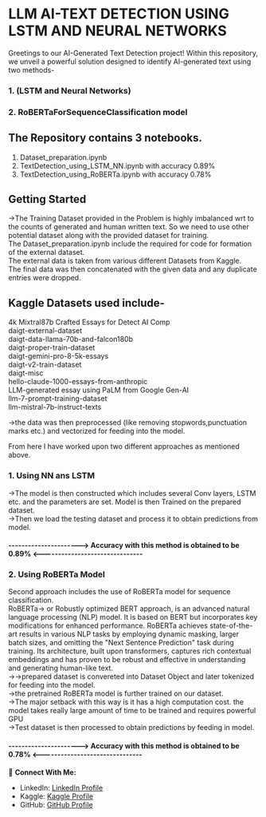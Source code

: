 # LLM AI-TEXT DETECTION USING LSTM AND NEURAL NETWORKS

Greetings to our AI-Generated Text Detection project! Within this repository, we unveil a powerful solution designed to identify AI-generated text using two methods-
### 1. (LSTM and Neural Networks) 
### 2. RoBERTaForSequenceClassification model

## The Repository contains 3 notebooks.
1. Dataset_preparation.ipynb
2. TextDetection_using_LSTM_NN.ipynb with accuracy 0.89%
3. TextDetection_using_RoBERTa.ipynb with accuracy 0.78%


## Getting Started

->The Training Dataset provided in the Problem is highly imbalanced wrt to the counts of generated and human written text. So we need to use other potential dataset along with the provided dataset for training.<br>
The Dataset_preparation.ipynb include the required for code for formation of the external dataset.<br>
The external data is taken from various different Datasets from Kaggle.<br>
The final data was then concatenated with the given data and any duplicate entries were dropped.<br>

## Kaggle Datasets used include-
4k Mixtral87b Crafted Essays for Detect AI Comp <br>
daigt-external-dataset <br>
daigt-data-llama-70b-and-falcon180b <br>
daigt-proper-train-dataset <br>
daigt-gemini-pro-8-5k-essays <br>
daigt-v2-train-dataset <br>
daigt-misc <br>
hello-claude-1000-essays-from-anthropic<br>
LLM-generated essay using PaLM from Google Gen-AI<br>
llm-7-prompt-training-dataset<br>
llm-mistral-7b-instruct-texts<br>

->the data was then preprocessed (like removing stopwords,punctuation marks etc.) and vectorized for feeding into the model. <br>

From here I have worked upon two different approaches as mentioned above.<br>
### 1. Using NN ans LSTM
->The model is then constructed which includes several Conv layers, LSTM etc. and the parameters are set. Model is then Trained on the prepared dataset.<br>
->Then we load the testing dataset and process it to obtain predictions from model.<br>

#### ----------------------> Accuracy with this method is obtained to be 0.89% <-------------------------------<br>


### 2. Using RoBERTa Model
Second approach includes the use of RoBERTa model for sequence classification.<br>
RoBERTa-> or Robustly optimized BERT approach, is an advanced natural language processing (NLP) model. It is based on BERT but incorporates key modifications for enhanced performance. RoBERTa achieves state-of-the-art results in various NLP tasks by employing dynamic masking, larger batch sizes, and omitting the "Next Sentence Prediction" task during training. Its architecture, built upon transformers, captures rich contextual embeddings and has proven to be robust and effective in understanding and generating human-like text.
<br>
->->prepared dataset is convereted into Dataset Object and later tokenized for feeding into the model.<br>
->the pretrained RoBERTa model is further trained on our dataset. <br>
->The major setback with this way is it has a high computation cost. the model takes really large amount of time to be trained and requires powerful GPU<br>
->Test dataset is then processed to obtain predictions by feeding in model.<br>
#### ----------------------> Accuracy with this method is obtained to be 0.78% <-------------------------------<br>

🚀 **Connect With Me:**
- LinkedIn: [LinkedIn Profile]( https://www.linkedin.com/in/krish-khadria-034401271/)
- Kaggle: [Kaggle Profile](https://www.kaggle.com/krishkhadria)
- GitHub: [GitHub Profile](https://github.com/krish-sky1ark/LLM-AI-Text-Detection/tree/main)


